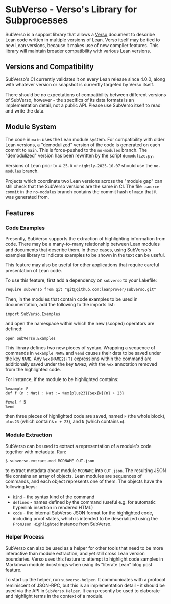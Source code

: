 # SubVerso - Verso's Library for Subprocesses

SubVerso is a support library that allows a
[Verso](https://github.com/leanprover/verso) document to describe Lean
code written in multiple versions of Lean. Verso itself may be tied to
new Lean versions, because it makes use of new compiler features. This
library will maintain broader compatibility with various Lean versions.

## Versions and Compatibility

SubVerso's CI currently validates it on every Lean release since
4.0.0, along with whatever version or snapshot is currently targeted
by Verso itself.

There should be no expectations of compatibility between different
versions of SubVerso, however - the specifics of its data formats is
an implementation detail, not a public API. Please use SubVerso itself
to read and write the data.

## Module System

The code in `main` uses the Lean module system. For compatibility with
older Lean versions, a "demodulized" version of the code is generated
on each commit to `main`. This is force-pushed to the `no-modules`
branch. The "demodulized" version has been rewritten by the script
`demodulize.py`.

Versions of Lean prior to `4.25.0` or `nightly-2025-10-07` should use
the `no-modules` branch.

Projects which coordinate two Lean versions across the "module gap"
can still check that the SubVerso versions are the same in CI. The
file `.source-commit` in the `no-modules` branch contains the commit
hash of `main` that it was generated from.

## Features

### Code Examples

Presently, SubVerso supports the extraction of highlighting
information from code. There may be a many-to-many relationship
between Lean modules and documents that describe them. In these cases,
using SubVerso's examples library to indicate examples to be shown in
the text can be useful.

This feature may also be useful for other applications that require
careful presentation of Lean code.

To use this feature, first add a dependency on `subverso` to your
Lakefile:

```
require subverso from git "git@github.com:leanprover/subverso.git"
```

Then, in the modules that contain code examples to be used in
documentation, add the following to the imports list:
```
import SubVerso.Examples
```
and open the namespace within which the new (scoped) operators are defined:
```
open SubVerso.Examples
```

This library defines two new pieces of syntax. Wrapping a sequence of
commands in `%example NAME` and `%end` causes their data to be saved
under the key `NAME`. Any `%ex{NAME2}{T}` expressions within the
command are additionally saved under the key `NAME2`, with the `%ex`
annotation removed from the highlighted code.

For instance, if the module to be highlighted contains:
```
%example F
def f (n : Nat) : Nat := %ex{plus23}{$ex{N}{n} + 23}

#eval f 5
%end
```
then three pieces of highlighted code are saved, named `F` (the whole
block), `plus23` (which contains `n + 23`), and `N` (which contains
`n`).

### Module Extraction

SubVerso can be used to extract a representation of a module's code
together with metadata. Run:

```
$ subverso-extract-mod MODNAME OUT.json
```

to extract metadata about module `MODNAME` into `OUT.json`. The
resulting JSON file contains an array of objects. Lean modules are
sequences of commands, and each object represents one of them. The
objects have the following keys:
 * `kind` - the syntax kind of the command
 * `defines` - names defined by the command (useful e.g. for automatic hyperlink insertion in rendered HTML)
 * `code` - the internal SubVerso JSON format for the highlighted
   code, including proof states, which is intended to be deserialized
   using the `FromJson Highlighted` instance from SubVerso.
   

### Helper Process

SubVerso can also be used as a helper for other tools that need to be
more interactive than module extraction, and yet still cross Lean
version boundaries. Verso uses this feature to attempt to highlight
code samples in Markdown module docstrings when using its "literate
Lean" blog post feature.

To start up the helper, run `subverso-helper`. It communicates with a
protocol reminiscent of JSON-RPC, but this is an implementation
detail - it should be used via the API in `SubVerso.Helper`. It can
presently be used to elaborate and highlight terms in the context of a
module.
 
